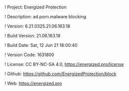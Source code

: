 ! Project: Energized Protection

! Description: ad.porn.malware blocking.

! Version: 6.21.0325.21.06.163.18

! Build Version: 21.06.163.18

! Build Date: Sat, 12 Jun 21 18:00:40

! Version Code: 1631800

! License: CC BY-NC-SA 4.0, https://energized.pro/license

! Github: https://github.com/EnergizedProtection/block

! Web: https://energized.pro
